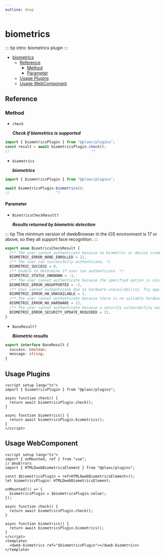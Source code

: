 ```yaml
---
outline: deep
---
```


# biometrics

<Badges name="@plaoc/plugins" />

::: tip intro:
biometrics plugin
:::

- [biometrics](#biometrics)
  - [Reference](#reference)
    - [Method](#method)
    - [Parameter](#parameter)
  - [Usage Plugins](#usage-plugins)
  - [Usage WebComponent](#usage-webcomponent)

## Reference

### Method

- `check`

  **_Check if biometrics is supported_**

```ts twoslash
import { biometricsPlugin } from "@plaoc/plugins";
const result = await biometricsPlugin.check();
//                                     ^?
```

- `biometrics`

  **_biometrics_**

```ts twoslash
import { biometricsPlugin } from "@plaoc/plugins";

await biometricsPlugin.biometrics();
//                     ^?
```

#### Parameter

- `BioetricsCheckResult?`

  **_Results returned by biometric detection_**

::: tip
The minimum version of dwebBrowser in the iOS environment is 17 or above, so they all support face recognition.
:::

```ts twoslash
export enum BioetricsCheckResult {
  /** The user cannot authenticate because no biometric or device credentials are registered. */
  BIOMETRIC_ERROR_NONE_ENROLLED = 11,
  /** The user can successfully authenticate. */
  BIOMETRIC_SUCCESS = 0,
  /** Unable to determine if user can authenticate. */
  BIOMETRIC_STATUS_UNKNOWN = -1,
  /** The user cannot authenticate because the specified option is incompatible with the current Android version. */
  BIOMETRIC_ERROR_UNSUPPORTED = -2,
  /** User cannot authenticate due to hardware unavailability. Try again later. */
  BIOMETRIC_ERROR_HW_UNAVAILABLE = 1,
  /** The user cannot authenticate because there is no suitable hardware (e.g. no biometric sensor or no keyguard). */
  BIOMETRIC_ERROR_NO_HARDWARE = 12,
  /** The user cannot authenticate because a security vulnerability was found in one or more hardware sensors. The affected sensors will be unavailable until a security update resolves the issue. */
  BIOMETRIC_ERROR_SECURITY_UPDATE_REQUIRED = 15,
}
```

- `BaseResult?`

  **_Biometric results_**

```ts twoslash
export interface BaseResult {
  success: boolean;
  message: string;
}
```

## Usage Plugins

```vue twoslash
<script setup lang="ts">
import { biometricsPlugin } from "@plaoc/plugins";

async function check() {
  return await biometricsPlugin.check();
}

async function biometrics() {
  return await biometricsPlugin.biometrics();
}
</script>
```

## Usage WebComponent

```vue twoslash
<script setup lang="ts">
import { onMounted, ref } from "vue";
// @noErrors
import { HTMLDwebBiometricsElement } from "@plaoc/plugins";

const $biometricsPlugin = ref<HTMLDwebBiometricsElement>();
let biometricsPlugin: HTMLDwebBiometricsElement;

onMounted(() => {
  biometricsPlugin = $biometricsPlugin.value!;
});

async function check() {
  return await biometricsPlugin.check();
}

async function biometrics() {
  return await biometricsPlugin.biometrics();
}
</script>
<template>
  <dweb-biometrics ref="$biometricsPlugin"></dweb-biometrics>
</template>
```
